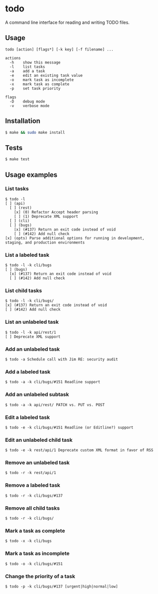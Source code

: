todo
====

A command line interface for reading and writing TODO files.

Usage
-----
```
todo [action] [flags*] [-k key] [-f filename] ...

actions
  -h    show this message
  -l    list tasks
  -a    add a task
  -e    edit an existing task value
  -o    mark task as incomplete
  -x    mark task as complete
  -p    set task priority

flags
  -D    debug mode
  -v    verbose mode
```

Installation
------------
```sh
$ make && sudo make install
```

Tests
------------
```sh
$ make test
```

Usage examples
--------------

### List tasks

    $ todo -l
    [ ] (api) 
      [ ] (rest) 
        [x] (0) Refactor Accept header parsing
        [ ] (1) Deprecate XML support
      [ ] (cli) 
      [ ] (bugs) 
        [x] (#137) Return an exit code instead of void
        [ ] (#142) Add null check
    [x] (opts) Parse additional options for running in development, staging, and production environments

    
### List a labeled task

    $ todo -l -k cli/bugs
    [ ] (bugs)
      [x] (#137) Return an exit code instead of void
      [ ] (#142) Add null check

### List child tasks

    $ todo -l -k cli/bugs/
    [x] (#137) Return an exit code instead of void
    [ ] (#142) Add null check

### List an unlabeled task

    $ todo -l -k api/rest/1
    [ ] Deprecate XML support

### Add an unlabeled task

    $ todo -a Schedule call with Jim RE: security audit

### Add a labeled task

    $ todo -a -k cli/bugs/#151 Readline support

### Add an unlabeled subtask

    $ todo -a -k api/rest/ PATCH vs. PUT vs. POST

### Edit a labeled task

    $ todo -e -k cli/bugs/#151 Readline (or Editline?) support

### Edit an unlabeled child task

    $ todo -e -k rest/api/1 Deprecate custom XML format in favor of RSS

### Remove an unlabeled task

    $ todo -r -k rest/api/1

### Remove a labeled task

    $ todo -r -k cli/bugs/#137

### Remove all child tasks

    $ todo -r -k cli/bugs/

### Mark a task as complete 

    $ todo -x -k cli/bugs 

### Mark a task as incomplete

    $ todo -o -k cli/bugs/#151

### Change the priority of a task

    $ todo -p -k cli/bugs/#137 [urgent|high|normal|low]

